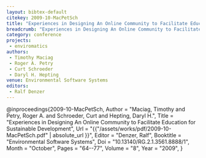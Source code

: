 ```yaml
---
layout: bibtex-default
citekey: 2009-10-MacPetSch
title: "Experiences in Designing An Online Community to Facilitate Education for Sustainable Development (2009)"
breadcrumb: "Experiences in Designing An Online Community to Facilitate Education for Sustainable Development (2009)"
category: conference
projects:
 - enviromatics
authors:
 - Timothy Maciag
 - Roger A. Petry
 - Curt Schroeder
 - Daryl H. Hepting
venue: Environmental Software Systems
editors:
 - Ralf Denzer
---
```

@inproceedings{2009-10-MacPetSch,
	Author =  "Maciag, Timothy and Petry, Roger A. and Schroeder, Curt and Hepting, Daryl H.",
	Title =  "Experiences in Designing An Online Community to Facilitate Education for Sustainable Development",
	Url = \"{{"/assets/works/pdf/2009-10-MacPetSch.pdf" | absolute_url }}\",
	Editor =  "Denzer, Ralf",
	Booktitle =  "Environmental Software Systems",
	Doi =  "10.13140/RG.2.1.3561.8888/1",
	Month =  "October",
	Pages =  "64--77",
	Volume =  "8",
	Year =  "2009",
}
